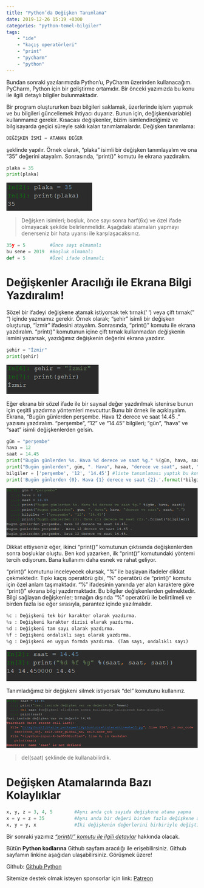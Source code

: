 ```yaml
---
title: "Python’da Değişken Tanımlama"
date: 2019-12-26 15:19 +0300
categories: "python-temel-bilgiler"
tags:  
    - "ide"
    - "kaçış operatörleri"
    - "print"
    - "pycharm"
    - "python"
---
```


Bundan sonraki yazılarımızda Python’u, PyCharm üzerinden kullanacağım. PyCharm, Python için bir geliştirme ortamıdır. Bir önceki yazımızda bu konu ile ilgili detaylı bilgiler bulunmaktadır.

Bir program oluştururken bazı bilgileri saklamak, üzerlerinde işlem yapmak ve bu bilgileri güncellemek ihtiyacı duyarız. Bunun için, değişken(variable) kullanmamız gerekir. Kısacası değişkenler, bizim isimlendirdiğimiz ve bilgisayarda geçici süreyle saklı kalan tanımlamalardır. Değişken tanımlama:

```python
DEĞİŞKEN İSMİ = ATANAN DEĞER
```

şeklinde yapılır. Örnek olarak, “plaka” isimli bir değişken tanımlayalım ve ona “35” değerini atayalım. Sonrasında, “print()” komutu ile ekrana yazdıralım.

```python
plaka = 35
print(plaka)
```

![](/assets/img/python/python8.png)

> Değişken isimleri; boşluk, önce sayı sonra harf(6x) ve özel ifade olmayacak şekilde belirlenmelidir. Aşağıdaki atamaları yapmayı denerseniz bir hata uyarısı ile karşılaşacaksınız.

```python
35y = 5         #Önce sayı olmamalı
bu sene = 2019  #Boşluk olmamalı
def = 5         #Özel ifade olmamalı
```

<h1>Değişkenler Aracılığı ile Ekrana Bilgi Yazdıralım!</h1>

Sözel bir ifadeyi değişkene atamak istiyorsak tek tırnak(‘ ‘) veya çift tırnak(” “) içinde yazmamız gerekir. Örnek olarak; “şehir” isimli bir değişken oluşturup, “İzmir” ifadesini atayalım. Sonrasında, “print()” komutu ile ekrana yazdıralım. “print()” komutunun içine çift tırnak kullanmadan değişkenin ismini yazarsak, yazdığımız değişkenin değerini ekrana yazdırır. 

```python
şehir = "İzmir"
print(şehir)
```

![](/assets/img/python/python9.png)

Eğer ekrana bir sözel ifade ile bir sayısal değer yazdırılmak istenirse bunun için çeşitli yazdırma yöntemleri mevcuttur.Bunu bir örnek ile açıklayalım. Ekrana, “Bugün günlerden perşembe. Hava 12 derece ve saat 14.45 .” yazısını yazdıralım. “perşembe”, “12” ve “14.45” bilgileri; “gün”, “hava” ve “saat” isimli değişkenlerden gelsin. 

```python
gün = "perşembe"
hava = 12
saat = 14.45
print("Bugün günlerden %s. Hava %d derece ve saat %g." %(gün, hava, saat))
print("Bugün günlerden", gün, ". Hava", hava, "derece ve saat", saat, ".")  #bu kodun çıktısına dikkat edelim.
bilgiler = ['perşembe', '12', '14.45'] #liste tanımlaması yaptık bu konuyu ile ilgili yazımız olacak.
print('Bugün günlerden {0}. Hava {1} derece ve saat {2}.'.format(*bilgiler))
```

![](/assets/img/python/python10.png)

Dikkat ettiyseniz eğer, ikinci “print()” komutunun çıktısında değişkenlerden sonra boşluklar oluştu. Ben kod yazarken, ilk “print()” komutundaki yöntemi tercih ediyorum. Bana kullanımı daha esnek ve rahat geliyor.

“print()” komutunu inceleyecek olursak, “%” ile başlayan ifadeler dikkat çekmektedir. Tıpkı kaçış operatörü gibi, “%” operatörü de “print()” komutu için özel anlam taşımaktadır. “%” ifadesinin yanında yer alan karaktere göre “print()” ekrana bilgi yazdırmaktadır. Bu bilgiler değişkenlerden gelmektedir. Bilgi sağlayan değişkenler; tırnağın dışında  “%” operatörü ile belirtilmeli ve  birden fazla ise eğer sırasıyla, parantez içinde yazılmalıdır.

```python
%c : Değişkeni tek bir karakter olarak yazdırma.
%s : Değişkeni karakter dizisi olarak yazdırma.
%d : Değişkeni tam sayı olarak yazdırma.
%f : Değişkeni ondalıklı sayı olarak yazdırma.
%g : Değişkeni en uygun formda yazdırma. (Tam sayı, ondalıklı sayı)
```
![](/assets/img/python/python11.png)

Tanımladığımız bir değişkeni silmek istiyorsak “del” komutunu kullanırız.

![](/assets/img/python/python12.png)

> del(saat) şeklinde de kullanabilirdik.

<h1>Değişken Atamalarında Bazı Kolaylıklar</h1>

```python
x, y, z = 3, 4, 5        #Aynı anda çok sayıda değişkene atama yapma
x = y = z = 35           #Aynı anda bir değeri birden fazla değişkene atama
x, y = y, x              #İki değişkenin değerlerini birbiriyle değiştirme(swap)
```

Bir sonraki yazımız [*“print()” komutu ile ilgili detaylar*](https://www.kodlamaogreniyorum.com/python-print-komutu-detaylar/) hakkında olacak.

Bütün **Python kodlarına** Github sayfam aracılığı ile erişebilirsiniz. Github sayfamın linkine aşağıdan ulaşabilirsiniz. Görüşmek üzere!

Github: [Github Python](https://github.com/TunahanBilgic/kodlamaogreniyorum/tree/main/python)

Sitemize destek olmak isteyen sponsorlar için link: [Patreon](https://patreon.com/tunahanbilgic)